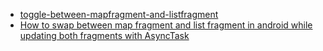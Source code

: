- [toggle-between-mapfragment-and-listfragment](http://stackoverflow.com/questions/22962504/toggle-between-mapfragment-and-listfragment)
- [How to swap between map fragment and list fragment in android while updating both fragments with AsyncTask](http://stackoverflow.com/questions/14825708/how-to-swap-between-map-fragment-and-list-fragment-in-android-while-updating-bot)
